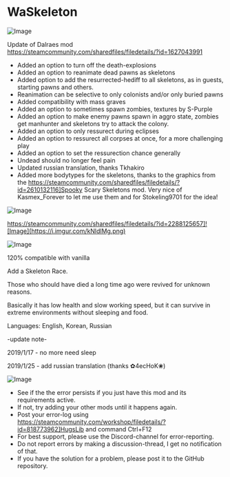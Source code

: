 # WaSkeleton

![Image](https://i.imgur.com/buuPQel.png)

Update of Dalraes mod
https://steamcommunity.com/sharedfiles/filedetails/?id=1627043991

- Added an option to turn off the death-explosions
- Added an option to reanimate dead pawns as skeletons
- Added option to add the resurrected-hediff to all skeletons, as in guests, starting pawns and others.
- Reanimation can be selective to only colonists and/or only buried pawns
- Added compatibility with mass graves
- Added an option to sometimes spawn zombies, textures by S-Purple
- Added an option to make enemy pawns spawn in aggro state, zombies get manhunter and skeletons try to attack the colony.
- Added an option to only ressurect during eclipses
- Added an option to ressurect all corpses at once, for a more challenging play
- Added an option to set the ressurection chance generally
- Undead should no longer feel pain
- Updated russian translation, thanks Tkhakiro
- Added more bodytypes for the skeletons, thanks to the graphics from the https://steamcommunity.com/sharedfiles/filedetails/?id=2610132116]Spooky Scary Skeletons mod. Very nice of Kasmex_Forever to let me use them and for Stokeling9701 for the idea!

![Image](https://i.imgur.com/pufA0kM.png)


https://steamcommunity.com/sharedfiles/filedetails/?id=2288125657]![Image](https://i.imgur.com/kNldlMg.png)

	
![Image](https://i.imgur.com/Z4GOv8H.png)


120% compatible with vanilla

Add a Skeleton Race.

Those who should have died a long time ago were revived for unknown reasons.

Basically it has low health and slow working speed, but it can survive in extreme environments without sleeping and food.

Languages: English, Korean, Russian

-update note-

2019/1/17 - no more need sleep

2019/1/25 - add russian translation (thanks ✿4ecHoK❀)


![Image](https://i.imgur.com/PwoNOj4.png)



-  See if the the error persists if you just have this mod and its requirements active.
-  If not, try adding your other mods until it happens again.
-  Post your error-log using https://steamcommunity.com/workshop/filedetails/?id=818773962]HugsLib and command Ctrl+F12
-  For best support, please use the Discord-channel for error-reporting.
-  Do not report errors by making a discussion-thread, I get no notification of that.
-  If you have the solution for a problem, please post it to the GitHub repository.




